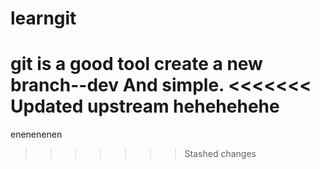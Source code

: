 
# learngit
git is a good tool
create a new branch--dev And simple.
<<<<<<< Updated upstream
hehehehehe
=======
enenenenen
>>>>>>> Stashed changes
